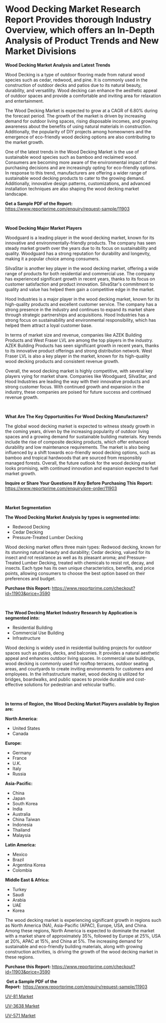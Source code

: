 <p><h1>Wood Decking Market Research Report Provides thorough Industry Overview, which offers an In-Depth Analysis of Product Trends and New Market Divisions</h1></p><p><strong>Wood Decking Market Analysis and Latest Trends</strong></p>
<p><p>Wood Decking is a type of outdoor flooring made from natural wood species such as cedar, redwood, and pine. It is commonly used in the construction of outdoor decks and patios due to its natural beauty, durability, and versatility. Wood decking can enhance the aesthetic appeal of outdoor spaces and provide a comfortable and inviting area for relaxation and entertainment.</p><p>The Wood Decking Market is expected to grow at a CAGR of 6.80% during the forecast period. The growth of the market is driven by increasing demand for outdoor living spaces, rising disposable incomes, and growing awareness about the benefits of using natural materials in construction. Additionally, the popularity of DIY projects among homeowners and the emergence of eco-friendly wood decking options are also contributing to the market growth.</p><p>One of the latest trends in the Wood Decking Market is the use of sustainable wood species such as bamboo and reclaimed wood. Consumers are becoming more aware of the environmental impact of their purchasing decisions and are increasingly opting for eco-friendly options. In response to this trend, manufacturers are offering a wider range of sustainable wood decking products to cater to the growing demand. Additionally, innovative design patterns, customizations, and advanced installation techniques are also shaping the wood decking market landscape.</p></p>
<p><strong>Get a Sample PDF of the Report:&nbsp;</strong> <a href="https://www.reportprime.com/enquiry/request-sample/11903">https://www.reportprime.com/enquiry/request-sample/11903</a></p>
<p>&nbsp;</p>
<p><strong>Wood Decking Major Market Players</strong></p>
<p><p>Woodguard is a leading player in the wood decking market, known for its innovative and environmentally-friendly products. The company has seen steady market growth over the years due to its focus on sustainability and quality. Woodguard has a strong reputation for durability and longevity, making it a popular choice among consumers.</p><p>SilvaStar is another key player in the wood decking market, offering a wide range of products for both residential and commercial use. The company has experienced significant growth in recent years, thanks to its focus on customer satisfaction and product innovation. SilvaStar's commitment to quality and value has helped them gain a competitive edge in the market.</p><p>Hood Industries is a major player in the wood decking market, known for its high-quality products and excellent customer service. The company has a strong presence in the industry and continues to expand its market share through strategic partnerships and acquisitions. Hood Industries has a strong focus on sustainability and environmental responsibility, which has helped them attract a loyal customer base.</p><p>In terms of market size and revenue, companies like AZEK Building Products and West Fraser LVL are among the top players in the industry. AZEK Building Products has seen significant growth in recent years, thanks to its innovative product offerings and strong distribution network. West Fraser LVL is also a key player in the market, known for its high-quality wood decking products and consistent revenue growth.</p><p>Overall, the wood decking market is highly competitive, with several key players vying for market share. Companies like Woodguard, SilvaStar, and Hood Industries are leading the way with their innovative products and strong customer focus. With continued growth and expansion in the industry, these companies are poised for future success and continued revenue growth.</p></p>
<p>&nbsp;</p>
<p><strong>What Are The Key Opportunities For Wood Decking Manufacturers?</strong></p>
<p><p>The global wood decking market is expected to witness steady growth in the coming years, driven by the increasing popularity of outdoor living spaces and a growing demand for sustainable building materials. Key trends include the rise of composite decking products, which offer enhanced durability and low maintenance requirements. The market is also being influenced by a shift towards eco-friendly wood decking options, such as bamboo and tropical hardwoods that are sourced from responsibly managed forests. Overall, the future outlook for the wood decking market looks promising, with continued innovation and expansion expected to fuel market growth.</p></p>
<p><strong>Inquire or Share Your Questions If Any Before Purchasing This Report:</strong> <a href="https://www.reportprime.com/enquiry/pre-order/11903">https://www.reportprime.com/enquiry/pre-order/11903</a></p>
<p>&nbsp;</p>
<p><strong>Market Segmentation</strong></p>
<p><strong>The Wood Decking Market Analysis by types is segmented into:</strong></p>
<p><ul><li>Redwood Decking</li><li>Cedar Decking</li><li>Pressure-Treated Lumber Decking</li></ul></p>
<p><p>Wood decking market offers three main types: Redwood decking, known for its stunning natural beauty and durability; Cedar decking, valued for its insect and rot resistance as well as its pleasant aroma; and Pressure-Treated Lumber Decking, treated with chemicals to resist rot, decay, and insects. Each type has its own unique characteristics, benefits, and price points, allowing consumers to choose the best option based on their preferences and budget.</p></p>
<p><strong>Purchase this Report:&nbsp;</strong><a href="https://www.reportprime.com/checkout?id=11903&price=3590">https://www.reportprime.com/checkout?id=11903&price=3590</a></p>
<p>&nbsp;</p>
<p><strong>The Wood Decking Market Industry Research by Application is segmented into:</strong></p>
<p><ul><li>Residential Building</li><li>Commercial Use Building</li><li>Infrastructure</li></ul></p>
<p><p>Wood decking is widely used in residential building projects for outdoor spaces such as patios, decks, and balconies. It provides a natural aesthetic appeal and enhances outdoor living spaces. In commercial use buildings, wood decking is commonly used for rooftop terraces, outdoor seating areas, and courtyards to create inviting environments for customers and employees. In the infrastructure market, wood decking is utilized for bridges, boardwalks, and public spaces to provide durable and cost-effective solutions for pedestrian and vehicular traffic.</p></p>
<p>&nbsp;</p>
<p><strong>In terms of Region, the Wood Decking Market Players available by Region are:</strong></p>
<p>
    <p> <strong> North America: </strong>
        <ul>
            <li>United States</li>
            <li>Canada</li>
        </ul>
        </p> 
    <p> <strong> Europe: </strong>
        <ul>
            <li>Germany</li>
            <li>France</li>
            <li>U.K.</li>
            <li>Italy</li>
            <li>Russia</li>
        </ul>
        </p> 
    <p> <strong> Asia-Pacific: </strong>
        <ul>
            <li>China</li>
            <li>Japan</li>
            <li>South Korea</li>
            <li>India</li>
            <li>Australia</li>
            <li>China Taiwan</li>
            <li>Indonesia</li>
            <li>Thailand</li>
            <li>Malaysia</li>
        </ul>
        </p> 
    <p> <strong> Latin America: </strong>
        <ul>
            <li>Mexico</li>
            <li>Brazil</li>
            <li>Argentina Korea</li>
            <li>Colombia</li>
        </ul>
        </p> 
    <p> <strong> Middle East & Africa: </strong>
        <ul>
            <li>Turkey</li>
            <li>Saudi</li>
            <li>Arabia</li>
            <li>UAE</li>
            <li>Korea</li>
        </ul>
    </p>
    </p>
<p><p>The wood decking market is experiencing significant growth in regions such as North America (NA), Asia-Pacific (APAC), Europe, USA, and China. Among these regions, North America is expected to dominate the market with a market share of approximately 35%, followed by Europe at 25%, USA at 20%, APAC at 15%, and China at 5%. The increasing demand for sustainable and eco-friendly building materials, along with growing construction activities, is driving the growth of the wood decking market in these regions.</p></p>
<p><strong>Purchase this Report: </strong><a href="https://www.reportprime.com/checkout?id=11903&price=3590">https://www.reportprime.com/checkout?id=11903&price=3590</a></p>
<p>&nbsp;<strong>Get a Sample PDF of the Report:&nbsp;&nbsp;</strong><a href="https://www.reportprime.com/enquiry/request-sample/11903">https://www.reportprime.com/enquiry/request-sample/11903</a></p>
<p><strong></strong></p>
<p><p><a href="https://view.publitas.com/reportprime-1/uv-81-market-size-market-share-and-global-market-analysis-report-2023-2030/">UV-81 Market</a></p><p><a href="https://view.publitas.com/reportprime-1/uv-3638-market-size-growth-and-forecast-from-2023-2030/">UV-3638 Market</a></p><p><a href="https://view.publitas.com/reportprime-1/uv-571-market-size-evaluating-its-market-trends-growth-and-projections-2023-2030/">UV-571 Market</a></p></p>
